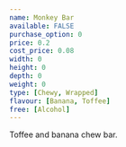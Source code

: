 ```yaml
---
name: Monkey Bar
available: FALSE
purchase_option: 0
price: 0.2
cost_price: 0.08
width: 0
height: 0
depth: 0
weight: 0
type: [Chewy, Wrapped]
flavour: [Banana, Toffee]
free: [Alcohol]
---
```

Toffee and banana chew bar.